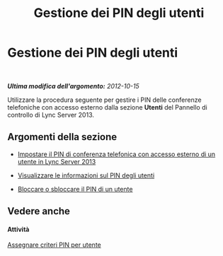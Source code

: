 ﻿---
title: Gestione dei PIN degli utenti
TOCTitle: Gestione dei PIN degli utenti
ms:assetid: 806a813c-bdd4-49eb-9923-0dbb03968d8a
ms:mtpsurl: https://technet.microsoft.com/it-it/library/JJ688107(v=OCS.15)
ms:contentKeyID: 49887628
ms.date: 08/24/2015
mtps_version: v=OCS.15
ms.translationtype: HT
---

# Gestione dei PIN degli utenti

 

_**Ultima modifica dell'argomento:** 2012-10-15_

Utilizzare la procedura seguente per gestire i PIN delle conferenze telefoniche con accesso esterno dalla sezione **Utenti** del Pannello di controllo di Lync Server 2013.

## Argomenti della sezione

  - [Impostare il PIN di conferenza telefonica con accesso esterno di un utente in Lync Server 2013](lync-server-2013-set-a-user-s-dial-in-conferencing-pin.md)

  - [Visualizzare le informazioni sul PIN degli utenti](lync-server-2013-view-user-pin-information.md)

  - [Bloccare o sbloccare il PIN di un utente](lync-server-2013-lock-or-unlock-a-user-pin.md)

## Vedere anche

#### Attività

[Assegnare criteri PIN per utente](lync-server-2013-assign-a-per-user-pin-policy.md)


